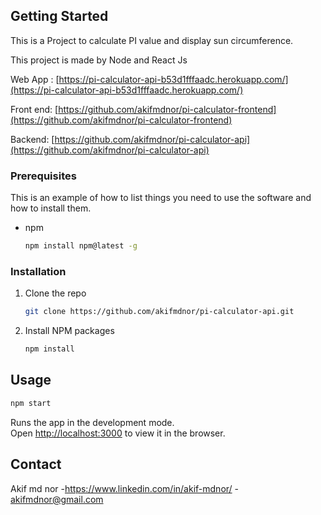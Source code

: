 
<!-- GETTING STARTED -->
## Getting Started

This is a Project to calculate PI value and display sun circumference.

This project is made by Node and React Js


Web App : [https://pi-calculator-api-b53d1fffaadc.herokuapp.com/](https://pi-calculator-api-b53d1fffaadc.herokuapp.com/)

Front end: [https://github.com/akifmdnor/pi-calculator-frontend](https://github.com/akifmdnor/pi-calculator-frontend)

Backend: [https://github.com/akifmdnor/pi-calculator-api](https://github.com/akifmdnor/pi-calculator-api)

### Prerequisites

This is an example of how to list things you need to use the software and how to install them.
* npm
  ```sh
  npm install npm@latest -g
  ```

### Installation

1. Clone the repo
   ```sh
   git clone https://github.com/akifmdnor/pi-calculator-api.git
   ```
2. Install NPM packages
   ```sh
   npm install
   ```



<!-- USAGE EXAMPLES -->
## Usage
   ```sh
   npm start
   ```


Runs the app in the development mode.\
Open [http://localhost:3000](http://localhost:3000) to view it in the browser.



<!-- CONTACT -->
## Contact

Akif md nor  -https://www.linkedin.com/in/akif-mdnor/  - akifmdnor@gmail.com









